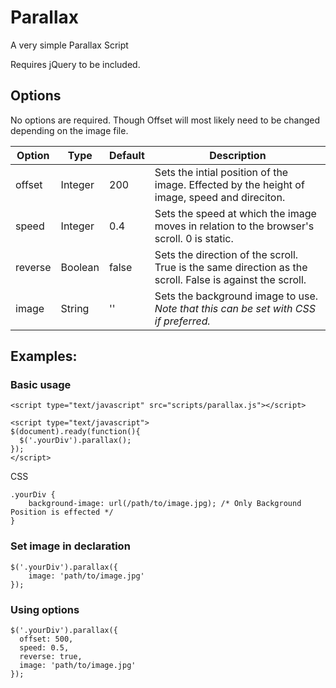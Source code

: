 # Parallax
A very simple Parallax Script

Requires jQuery to be included.

## Options

No options are required.  Though Offset will most likely need to be changed depending on the image file.

| Option  |  Type   | Default | Description |
|---------|---------|---------|-------------|
| offset  | Integer |   200   | Sets the intial position of the image.  Effected by the height of image, speed and direciton. |
|  speed  | Integer |   0.4   | Sets the speed at which the image moves in relation to the browser's scroll. 0 is static. |
| reverse | Boolean |  false  | Sets the direction of the scroll. True is the same direction as the scroll. False is against the scroll. |
|  image  | String  |   ''    | Sets the background image to use.  *Note that this can be set with CSS if preferred.* |

## Examples:

### Basic usage

    <script type="text/javascript" src="scripts/parallax.js"></script>
  
    <script type="text/javascript">
    $(document).ready(function(){
      $('.yourDiv').parallax();
    });
    </script>

CSS

    .yourDiv {
        background-image: url(/path/to/image.jpg); /* Only Background Position is effected */
    }
    
### Set image in declaration

    $('.yourDiv').parallax({
        image: 'path/to/image.jpg'
    });
    
### Using options

    $('.yourDiv').parallax({
      offset: 500,
      speed: 0.5,
      reverse: true,
      image: 'path/to/image.jpg'
    });
